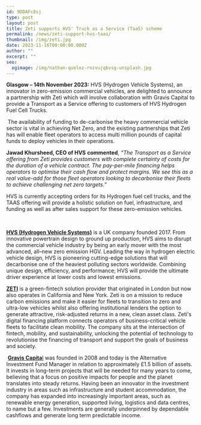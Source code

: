 ```yaml
---
id: 9DDAFc8sj
type: post
layout: post
title: Zeti supports HVS' Truck as a Service (TaaS) scheme
permalink: /news/zeti-support-hvs-taas/
thumbnail: /img/zeti.jpg
date: 2023-11-16T00:00:00.000Z
author: ""
excerpt: ""
seo:
  ogimage: /img/nathan-queloz-rnzvujqbvsg-unsplash.jpg
---
```

**Glasgow – 14th November 2023:** HVS (Hydrogen Vehicle Systems), an innovator in zero-emission commercial vehicles, are delighted to announce a partnership with Zeti which will involve collaboration with Gravis Capital to provide a Transport as a Service offering to customers of HVS Hydrogen Fuel Cell Trucks.

 The availability of funding to de-carbonise the heavy commercial vehicle sector is vital in achieving Net Zero, and the existing partnerships that Zeti has will enable fleet operators to access multi million pounds of capital funds to deploy vehicles in their operations.

**Jawad Khursheed, CEO of HVS** **commented**, *“The Transport as a Service offering from Zeti provides customers with complete certainty of costs for the duration of a vehicle contract. The pay-per-mile financing helps operators to optimise their cash flow and protect margins. We see this as a real value-add for those fleet operators looking to decarbonise their fleets to achieve challenging net zero targets.”*

HVS is currently accepting orders for its Hydrogen fuel cell trucks, and the TAAS offering will provide a holistic solution on fuel, infrastructure, and funding as well as after sales support for these zero-emission vehicles. 

 

**[HVS (Hydrogen Vehicle Systems)](https://www.hvs.co.uk/)** is a UK company founded 2017. From innovative powertrain design to ground up production, HVS aims to disrupt the commercial vehicle industry by being an early mover with the most advanced, all–new zero emission HGV. Leading the way in hydrogen electric vehicle design, HVS is pioneering cutting-edge solutions that will decarbonise one of the heaviest polluting sectors worldwide. Combining unique design, efficiency, and performance; HVS will provide the ultimate driver experience at lower costs and lowest emissions.  

**[ZETI](https://www.zeti.co.uk/)** is a green-fintech solution provider that originated in London but now also operates in California and New York. Zeti is on a mission to reduce carbon emissions and make it easier for fleets to transition to zero and ultra-low vehicles whilst also offering institutional lenders the option to generate attractive, risk-adjusted returns in a new, clean asset class. Zeti's digital financing platform connects operators of business-critical vehicle fleets to facilitate clean mobility. The company sits at the intersection of fintech, mobility, and sustainability, unlocking the potential of technology to revolutionise the financing of transport and support the goals of business and society.

 [**Gravis Capita**l](http://www.graviscapital.com) was founded in 2008 and today is the Alternative Investment Fund Manager in relation to approximately £1.5 billion of assets. It invests in long-term projects that will be needed for many years to come, believing that a focus on positive impacts for people and the planet translates into steady returns. Having been an innovator in the investment industry in areas such as infrastructure and student accommodation, the company has expanded into increasingly important areas, such as renewable energy generation, supported living, logistics and data centres, to name but a few. Investments are generally underpinned by dependable cashflows and generate long term predictable income.